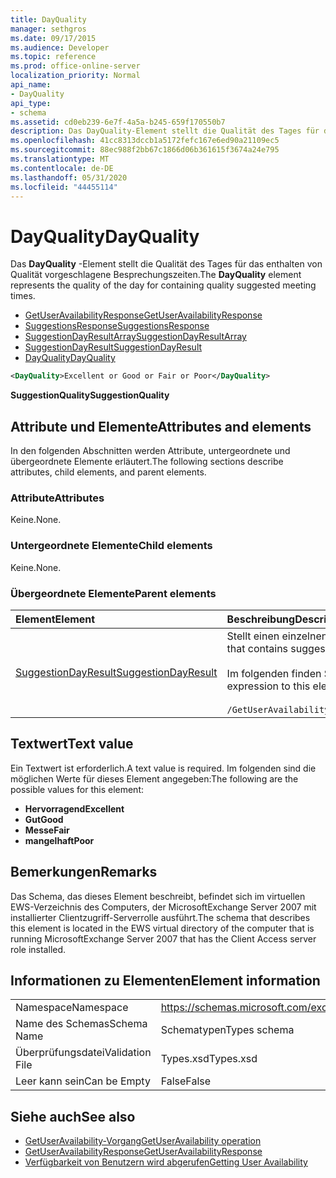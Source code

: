 ```yaml
---
title: DayQuality
manager: sethgros
ms.date: 09/17/2015
ms.audience: Developer
ms.topic: reference
ms.prod: office-online-server
localization_priority: Normal
api_name:
- DayQuality
api_type:
- schema
ms.assetid: cd0eb239-6e7f-4a5a-b245-659f170550b7
description: Das DayQuality-Element stellt die Qualität des Tages für das enthalten von Qualität vorgeschlagene Besprechungszeiten.
ms.openlocfilehash: 41cc8313dccb1a5172fefc167e6ed90a21109ec5
ms.sourcegitcommit: 88ec988f2bb67c1866d06b361615f3674a24e795
ms.translationtype: MT
ms.contentlocale: de-DE
ms.lasthandoff: 05/31/2020
ms.locfileid: "44455114"
---
```

# <a name="dayquality"></a><span data-ttu-id="de64c-103">DayQuality</span><span class="sxs-lookup"><span data-stu-id="de64c-103">DayQuality</span></span>

<span data-ttu-id="de64c-104">Das **DayQuality** -Element stellt die Qualität des Tages für das enthalten von Qualität vorgeschlagene Besprechungszeiten.</span><span class="sxs-lookup"><span data-stu-id="de64c-104">The **DayQuality** element represents the quality of the day for containing quality suggested meeting times.</span></span> 
  
- [<span data-ttu-id="de64c-105">GetUserAvailabilityResponse</span><span class="sxs-lookup"><span data-stu-id="de64c-105">GetUserAvailabilityResponse</span></span>](getuseravailabilityresponse.md)  
- [<span data-ttu-id="de64c-106">SuggestionsResponse</span><span class="sxs-lookup"><span data-stu-id="de64c-106">SuggestionsResponse</span></span>](suggestionsresponse.md) 
- [<span data-ttu-id="de64c-107">SuggestionDayResultArray</span><span class="sxs-lookup"><span data-stu-id="de64c-107">SuggestionDayResultArray</span></span>](suggestiondayresultarray.md)  
- [<span data-ttu-id="de64c-108">SuggestionDayResult</span><span class="sxs-lookup"><span data-stu-id="de64c-108">SuggestionDayResult</span></span>](suggestiondayresult.md) 
- [<span data-ttu-id="de64c-109">DayQuality</span><span class="sxs-lookup"><span data-stu-id="de64c-109">DayQuality</span></span>](dayquality.md)
  
```xml
<DayQuality>Excellent or Good or Fair or Poor</DayQuality>
```

<span data-ttu-id="de64c-110">**SuggestionQuality**</span><span class="sxs-lookup"><span data-stu-id="de64c-110">**SuggestionQuality**</span></span>

## <a name="attributes-and-elements"></a><span data-ttu-id="de64c-111">Attribute und Elemente</span><span class="sxs-lookup"><span data-stu-id="de64c-111">Attributes and elements</span></span>

<span data-ttu-id="de64c-112">In den folgenden Abschnitten werden Attribute, untergeordnete und übergeordnete Elemente erläutert.</span><span class="sxs-lookup"><span data-stu-id="de64c-112">The following sections describe attributes, child elements, and parent elements.</span></span>
  
### <a name="attributes"></a><span data-ttu-id="de64c-113">Attribute</span><span class="sxs-lookup"><span data-stu-id="de64c-113">Attributes</span></span>

<span data-ttu-id="de64c-114">Keine.</span><span class="sxs-lookup"><span data-stu-id="de64c-114">None.</span></span>
  
### <a name="child-elements"></a><span data-ttu-id="de64c-115">Untergeordnete Elemente</span><span class="sxs-lookup"><span data-stu-id="de64c-115">Child elements</span></span>

<span data-ttu-id="de64c-116">Keine.</span><span class="sxs-lookup"><span data-stu-id="de64c-116">None.</span></span>
  
### <a name="parent-elements"></a><span data-ttu-id="de64c-117">Übergeordnete Elemente</span><span class="sxs-lookup"><span data-stu-id="de64c-117">Parent elements</span></span>

|<span data-ttu-id="de64c-118">**Element**</span><span class="sxs-lookup"><span data-stu-id="de64c-118">**Element**</span></span>|<span data-ttu-id="de64c-119">**Beschreibung**</span><span class="sxs-lookup"><span data-stu-id="de64c-119">**Description**</span></span>|
|:-----|:-----|
|[<span data-ttu-id="de64c-120">SuggestionDayResult</span><span class="sxs-lookup"><span data-stu-id="de64c-120">SuggestionDayResult</span></span>](suggestiondayresult.md) <br/> |<span data-ttu-id="de64c-121">Stellt einen einzelnen Tag dar, der vorgeschlagene Besprechungszeiten enthält.</span><span class="sxs-lookup"><span data-stu-id="de64c-121">Represents a single day that contains suggested meeting times.</span></span>  <br/><br/><span data-ttu-id="de64c-122">Im folgenden finden Sie den XPath 2,0-Ausdruck für dieses Element:</span><span class="sxs-lookup"><span data-stu-id="de64c-122">The following is the XPath 2.0 expression to this element:</span></span><br/><br/>`/GetUserAvailabilityResponse/SuggestionsResponse/SuggestionDayResultArray/SuggestionDayResult[i]` <br/> |
   
## <a name="text-value"></a><span data-ttu-id="de64c-123">Textwert</span><span class="sxs-lookup"><span data-stu-id="de64c-123">Text value</span></span>

<span data-ttu-id="de64c-124">Ein Textwert ist erforderlich.</span><span class="sxs-lookup"><span data-stu-id="de64c-124">A text value is required.</span></span> <span data-ttu-id="de64c-125">Im folgenden sind die möglichen Werte für dieses Element angegeben:</span><span class="sxs-lookup"><span data-stu-id="de64c-125">The following are the possible values for this element:</span></span>
  
- <span data-ttu-id="de64c-126">**Hervorragend**</span><span class="sxs-lookup"><span data-stu-id="de64c-126">**Excellent**</span></span>   
- <span data-ttu-id="de64c-127">**Gut**</span><span class="sxs-lookup"><span data-stu-id="de64c-127">**Good**</span></span>    
- <span data-ttu-id="de64c-128">**Messe**</span><span class="sxs-lookup"><span data-stu-id="de64c-128">**Fair**</span></span>    
- <span data-ttu-id="de64c-129">**mangelhaft**</span><span class="sxs-lookup"><span data-stu-id="de64c-129">**Poor**</span></span>
    
## <a name="remarks"></a><span data-ttu-id="de64c-130">Bemerkungen</span><span class="sxs-lookup"><span data-stu-id="de64c-130">Remarks</span></span>

<span data-ttu-id="de64c-131">Das Schema, das dieses Element beschreibt, befindet sich im virtuellen EWS-Verzeichnis des Computers, der MicrosoftExchange Server 2007 mit installierter Clientzugriff-Serverrolle ausführt.</span><span class="sxs-lookup"><span data-stu-id="de64c-131">The schema that describes this element is located in the EWS virtual directory of the computer that is running MicrosoftExchange Server 2007 that has the Client Access server role installed.</span></span>
  
## <a name="element-information"></a><span data-ttu-id="de64c-132">Informationen zu Elementen</span><span class="sxs-lookup"><span data-stu-id="de64c-132">Element information</span></span>

|||
|:-----|:-----|
|<span data-ttu-id="de64c-133">Namespace</span><span class="sxs-lookup"><span data-stu-id="de64c-133">Namespace</span></span>  <br/> |https://schemas.microsoft.com/exchange/services/2006/types  <br/> |
|<span data-ttu-id="de64c-134">Name des Schemas</span><span class="sxs-lookup"><span data-stu-id="de64c-134">Schema Name</span></span>  <br/> |<span data-ttu-id="de64c-135">Schematypen</span><span class="sxs-lookup"><span data-stu-id="de64c-135">Types schema</span></span>  <br/> |
|<span data-ttu-id="de64c-136">Überprüfungsdatei</span><span class="sxs-lookup"><span data-stu-id="de64c-136">Validation File</span></span>  <br/> |<span data-ttu-id="de64c-137">Types.xsd</span><span class="sxs-lookup"><span data-stu-id="de64c-137">Types.xsd</span></span>  <br/> |
|<span data-ttu-id="de64c-138">Leer kann sein</span><span class="sxs-lookup"><span data-stu-id="de64c-138">Can be Empty</span></span>  <br/> |<span data-ttu-id="de64c-139">False</span><span class="sxs-lookup"><span data-stu-id="de64c-139">False</span></span>  <br/> |
   
## <a name="see-also"></a><span data-ttu-id="de64c-140">Siehe auch</span><span class="sxs-lookup"><span data-stu-id="de64c-140">See also</span></span>

- [<span data-ttu-id="de64c-141">GetUserAvailability-Vorgang</span><span class="sxs-lookup"><span data-stu-id="de64c-141">GetUserAvailability operation</span></span>](getuseravailability-operation.md)  
- [<span data-ttu-id="de64c-142">GetUserAvailabilityResponse</span><span class="sxs-lookup"><span data-stu-id="de64c-142">GetUserAvailabilityResponse</span></span>](getuseravailabilityresponse.md)
- [<span data-ttu-id="de64c-143">Verfügbarkeit von Benutzern wird abgerufen</span><span class="sxs-lookup"><span data-stu-id="de64c-143">Getting User Availability</span></span>](https://msdn.microsoft.com/library/d4133fcb-9b0f-4e6b-aadf-a389da83516a%28Office.15%29.aspx)

